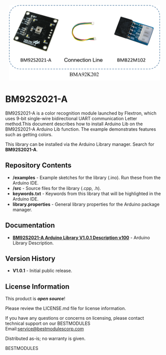 <div align=center>
<img src="https://github.com/BestModules-Libraries/img/blob/main/BMA92K202_V1.0.png" width="480" height="240"> 
</div> 

BM92S2021-A 
===========================================================

BM92S2021-A is a color recognition module launched by Flextron, which uses 9-bit single-wire bidirectional UART communication Letter method.This document describes how to install Arduino Lib on the BM92S2021-A Arduino Lib function. The example demonstrates features such as getting colors.

This library can be installed via the Arduino Library manager. Search for **BM92S2021-A**. 

Repository Contents
-------------------

* **/examples** - Example sketches for the library (.ino). Run these from the Arduino IDE. 
* **/src** - Source files for the library (.cpp, .h).
* **keywords.txt** - Keywords from this library that will be highlighted in the Arduino IDE. 
* **library.properties** - General library properties for the Arduino package manager. 

Documentation 
-------------------

* **[BM92S2021-A Arduino Library V1.0.1 Description v100]( https://www.bestmodulescorp.com/bm92s2021-a.html#tab-product2 )** - Arduino Library Description.

Version History  
-------------------

* **V1.0.1** - Initial public release.

License Information
-------------------

This product is _**open source**_! 

Please review the LICENSE.md file for license information. 

If you have any questions or concerns on licensing, please contact technical support on our BESTMODULES Email:service@bestmodulescorp.com

Distributed as-is; no warranty is given.

BESTMODULES
